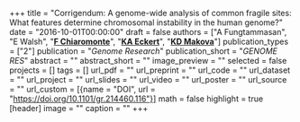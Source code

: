 +++
title = "Corrigendum: A genome-wide analysis of common fragile sites: What features determine chromosomal instability in the human genome?"
date = "2016-10-01T00:00:00"
draft = false
authors = ["A Fungtammasan", "E Walsh", "[__F Chiaromonte__](http://sites.psu.edu/chiaromonte)", "[__KA Eckert__](https://profiles.psu.edu/profiles/display/113435)", "[__KD Makova__](http://www.bx.psu.edu/makova_lab)"]
publication_types = ["2"]
publication = "_Genome Research_"
publication_short = "_GENOME RES_"
abstract = ""
abstract_short = ""
image_preview = ""
selected = false
projects = []
tags = []
url_pdf = ""
url_preprint = ""
url_code = ""
url_dataset = ""
url_project = ""
url_slides = ""
url_video = ""
url_poster = ""
url_source = ""
url_custom = [{name = "DOI", url = "https://doi.org/10.1101/gr.214460.116"}]
math = false
highlight = true
[header]
image = ""
caption = ""
+++
